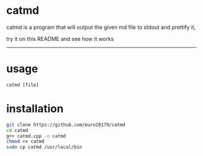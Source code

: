 # catmd
catmd is a program that will output the given md file to stdout and prettify it,

try it on this README and see how it works

---

# usage

`catmd [file]`

# installation

```sh
git clone https://github.com/euro20179/catmd
cd catmd
g++ catmd.cpp -o catmd
chmod +x catmd
sudo cp catmd /usr/local/bin
```
